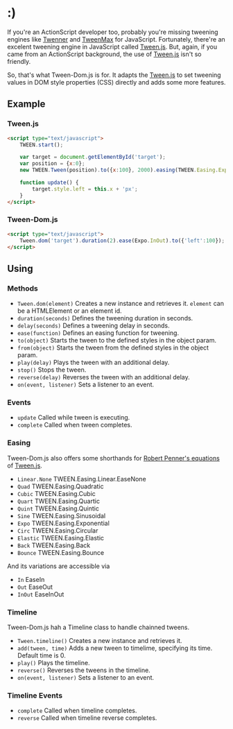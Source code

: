 :)
=============

If you're an ActionScript developer too, probably you're missing tweening engines like [Twenner](http://code.google.com/p/tweener) and [TweenMax](http://www.greensock.com/tweenmax) for JavaScript. Fortunately, there're an excelent tweening engine in JavaScript called [Tween.js](http://github.com/sole/tween.js). But, again, if you came from an ActionScript background, the use of [Tween.js](http://github.com/sole/tween.js) isn't so friendly.

So, that's what Tween-Dom.js is for. It adapts the [Tween.js](http://github.com/sole/tween.js) to set tweening values in DOM style properties (CSS) directly and adds some more features.

Example
-------

### Tween.js

```html
<script type="text/javascript">
	TWEEN.start();

	var target = document.getElementById('target');
	var position = {x:0};
	new TWEEN.Tween(position).to({x:100}, 2000).easing(TWEEN.Easing.Exponential.EaseInOut).onUpdate(update).start();

	function update() {
		target.style.left = this.x + 'px';
	}
</script>
```

### Tween-Dom.js

```html
<script type="text/javascript">
	Tween.dom('target').duration(2).ease(Expo.InOut).to({'left':100});
</script>
```


Using
-------

### Methods
* `Tween.dom(element)` Creates a new instance and retrieves it. `element` can be a HTMLElement or an element id.
* `duration(seconds)` Defines the tweening duration in seconds.
* `delay(seconds)` Defines a tweening delay in seconds.
* `ease(function)` Defines an easing function for tweening.
* `to(object)` Starts the tween to the defined styles in the object param.
* `from(object)` Starts the tween from the defined styles in the object param.
* `play(delay)` Plays the tween with an additional delay.
* `stop()` Stops the tween.
* `reverse(delay)` Reverses the tween with an additional delay.
* `on(event, listener)` Sets a listener to an event.


### Events
* `update` Called while tween is executing.
* `complete` Called when tween completes.


### Easing
Tween-Dom.js also offers some shorthands for [Robert Penner's equations](http://robertpenner.com/easing/) of [Tween.js](http://github.com/sole/tween.js).

* `Linear.None` TWEEN.Easing.Linear.EaseNone
* `Quad` TWEEN.Easing.Quadratic
* `Cubic` TWEEN.Easing.Cubic
* `Quart` TWEEN.Easing.Quartic
* `Quint` TWEEN.Easing.Quintic
* `Sine` TWEEN.Easing.Sinusoidal
* `Expo` TWEEN.Easing.Exponential
* `Circ` TWEEN.Easing.Circular
* `Elastic` TWEEN.Easing.Elastic
* `Back` TWEEN.Easing.Back
* `Bounce` TWEEN.Easing.Bounce

And its variations are accessible via

* `In` EaseIn
* `Out` EaseOut
* `InOut` EaseInOut


### Timeline
Tween-Dom.js hah a Timeline class to handle chainned tweens.

* `Tween.timeline()` Creates a new instance and retrieves it.
* `add(tween, time)` Adds a new tween to timelime, specifying its time. Default time is 0.
* `play()` Plays the timeline.
* `reverse()` Reverses the tweens in the timeline.
* `on(event, listener)` Sets a listener to an event.

### Timeline Events
* `complete` Called when timeline completes.
* `reverse` Called when timeline reverse completes.